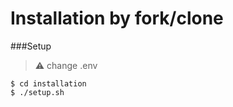 # Installation by fork/clone


###Setup

> :warning: change .env

```
$ cd installation
$ ./setup.sh
```
